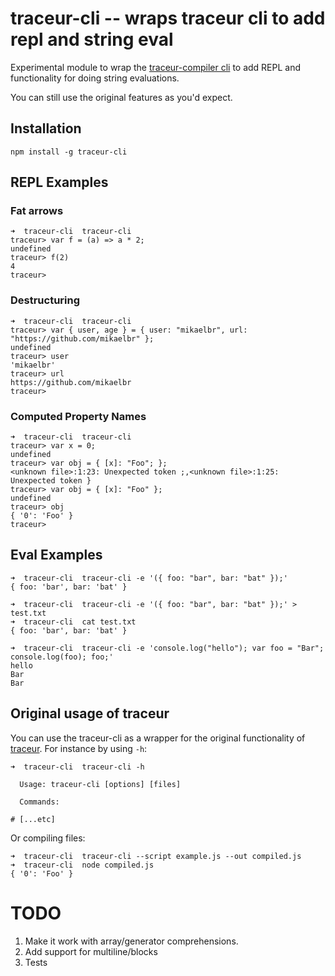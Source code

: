 traceur-cli -- wraps traceur cli to add repl and string eval
====

Experimental module to wrap the [traceur-compiler cli](https://github.com/google/traceur-compiler)
to add REPL and functionality for doing string evaluations.

You can still use the original features as you'd expect.

## Installation

```shell
npm install -g traceur-cli
```

## REPL Examples

### Fat arrows
```shell
➜  traceur-cli  traceur-cli
traceur> var f = (a) => a * 2;
undefined
traceur> f(2)
4
traceur>
```

### Destructuring
```shell
➜  traceur-cli  traceur-cli
traceur> var { user, age } = { user: "mikaelbr", url: "https://github.com/mikaelbr" };
undefined
traceur> user
'mikaelbr'
traceur> url
https://github.com/mikaelbr
traceur>
```

### Computed Property Names

```shell
➜  traceur-cli  traceur-cli
traceur> var x = 0;
undefined
traceur> var obj = { [x]: "Foo"; };
<unknown file>:1:23: Unexpected token ;,<unknown file>:1:25: Unexpected token }
traceur> var obj = { [x]: "Foo" };
undefined
traceur> obj
{ '0': 'Foo' }
traceur>
```

## Eval Examples

```shell
➜  traceur-cli  traceur-cli -e '({ foo: "bar", bar: "bat" });'
{ foo: 'bar', bar: 'bat' }
```

```shell
➜  traceur-cli  traceur-cli -e '({ foo: "bar", bar: "bat" });' > test.txt
➜  traceur-cli  cat test.txt
{ foo: 'bar', bar: 'bat' }
```

```shell
➜  traceur-cli  traceur-cli -e 'console.log("hello"); var foo = "Bar"; console.log(foo); foo;'
hello
Bar
Bar
```

## Original usage of traceur

You can use the traceur-cli as a wrapper for the original functionality of [traceur](https://github.com/google/traceur-compiler).
For instance by using `-h`:

```shell
➜  traceur-cli  traceur-cli -h

  Usage: traceur-cli [options] [files]

  Commands:

# [...etc]
```

Or compiling files:

```shell
➜  traceur-cli  traceur-cli --script example.js --out compiled.js
➜  traceur-cli  node compiled.js
{ '0': 'Foo' }
```


# TODO

1. Make it work with array/generator comprehensions.
2. Add support for multiline/blocks
3. Tests
